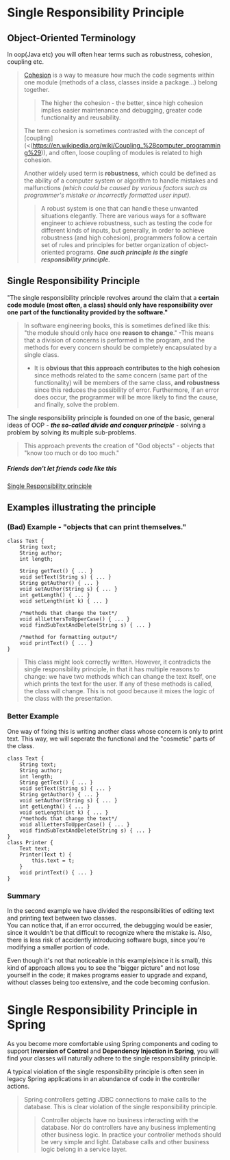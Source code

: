 # Single Responsibility Principle

## Object-Oriented Terminology

In oop(Java etc) you will often hear terms such as robustness, cohesion, coupling etc.

> [Cohesion](https://en.wikipedia.org/wiki/Cohesion_%28computer_science%29) is a way to measure how much the code segments within one module (methods of a class, classes inside a package...) belong together.
>
> > The higher the cohesion - the better, since high cohesion implies easier maintenance and debugging, greater code functionality and reusability.
>
> The term cohesion is sometimes contrasted with the concept of [coupling](<(https://en.wikipedia.org/wiki/Coupling_%28computer_programming%29)), and often, loose coupling of modules is related to high cohesion.
>
> Another widely used term is **robustness**, which could be defined as the ability of a computer system or algorithm to handle mistakes and malfunctions _(which could be caused by various factors such as programmer's mistake or incorrectly formatted user input)._
>
> > A robust system is one that can handle these unwanted situations elegantly. There are various ways for a software engineer to achieve robustness, such as testing the code for different kinds of inputs, but generally, in order to achieve robustness (and high cohesion), programmers follow a certain set of rules and principles for better organization of object-oriented programs. **_One such principle is the single responsibility principle._**

## Single Responsibility Principle

"The single responsibility principle revolves around the claim that a **certain code module (most often, a class) should only have responsibility over one part of the functionality provided by the software."**

> In software engineering books, this is sometimes defined like this: "the module should only hace one **reason to change**."
> -This means that a division of concerns is performed in the program, and the methods for every concern should be completely encapsulated by a single class.
>
> - It is **obvious that this approach contributes to the high cohesion** since methods related to the same concern (same part of the functionality) will be members of the same class, **and robustness** since this reduces the possibility of error.
>   Furthermore, if an error does occur, the programmer will be more likely to find the cause, and finally, solve the problem.

The single responsibility principle is founded on one of the basic, general ideas of OOP - **_the so-called divide and conquer principle_** - solving a problem by solving its multiple sub-problems.

> This approach prevents the creation of "God objects" - objects that "know too much or do too much."

##### Friends don't let friends code like this

[Single Responsibility principle](https://springframework.guru/wp-content/uploads/2015/04/srp1.jpg)

## Examples illustrating the principle

### (Bad) Example - "objects that can print themselves."

    class Text {
        String text;
        String author;
        int length;

        String getText() { ... }
        void setText(String s) { ... }
        String getAuthor() { ... }
        void setAuthor(String s) { ... }
        int getLength() { ... }
        void setLength(int k) { ... }

        /*methods that change the text*/
        void allLettersToUpperCase() { ... }
        void findSubTextAndDelete(String s) { ... }

        /*method for formatting output*/
        void printText() { ... }
    }

> This class might look correctly written. However, it contradicts the single responsibility principle, in that it has multiple reasons to change: we have two methods which can change the text itself, one which prints the text for the user. If any of these methods is called, the class will change. This is not good because it mixes the logic of the class with the presentation.

### Better Example

One way of fixing this is writing another class whose concern is only to print text. This way, we will seperate the functional and the "cosmetic" parts of the class.

    class Text {
        String text;
        String author;
        int length;
        String getText() { ... }
        void setText(String s) { ... }
        String getAuthor() { ... }
        void setAuthor(String s) { ... }
        int getLength() { ... }
        void setLength(int k) { ... }
        /*methods that change the text*/
        void allLettersToUpperCase() { ... }
        void findSubTextAndDelete(String s) { ... }
    }
    class Printer {
        Text text;
        Printer(Text t) {
            this.text = t;
        }
        void printText() { ... }
    }

### Summary

In the second example we have divided the responsibilities of editing text and printing text between two classes.  
You can notice that, if an error occurred, the debugging would be easier, since it wouldn't be that difficult to recognize where the mistake is. Also, there is less risk of accidently introducing software bugs, since you're modifying a smaller portion of code.

Even though it's not that noticeable in this example(since it is small), this kind of approach allows you to see the "bigger picture" and not lose yourself in the code; it makes programs easier to upgrade and expand, without classes being too extensive, and the code becoming confusion.

# Single Responsibility Principle in Spring

As you become more comfortable using Spring components and coding to support **Inversion of Control** and **Dependency Injection in Spring**, you will find your classes will naturally adhere to the single responsibility principle.

A typical violation of the single responsibility principle is often seen in legacy Spring applications in an abundance of code in the controller actions.

> Spring controllers getting JDBC connections to make calls to the database. This is clear violation of the single responsibility principle.
>
> > Controller objects have no business interacting with the database. Nor do controllers have any business implementing other business logic. In practice your controller methods should be very simple and light. Database calls and other business logic belong in a service layer.
